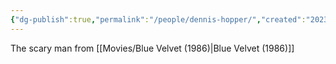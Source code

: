 ```yaml
---
{"dg-publish":true,"permalink":"/people/dennis-hopper/","created":"2023-12-11","updated":"2023-12-11"}
---
```



The scary man from [[Movies/Blue Velvet (1986)\|Blue Velvet (1986)]]